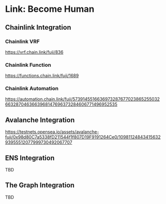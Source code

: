 # Link: Become Human

## Chainlink Integration

### Chainlink VRF

https://vrf.chain.link/fuji/836

### Chainlink Function

https://functions.chain.link/fuji/1689

### Chainlink Automation

https://automation.chain.link/fuji/57391455166369732876770238652550326632870463663968147696373284606771496952535

## Avalanche Integration

https://testnets.opensea.io/assets/avalanche-fuji/0x98d80C7a5338fD211544f1f807D19F9191264Ce0/1098112484341563293955512077999730492067707

## ENS Integration

TBD

## The Graph Integration

TBD
